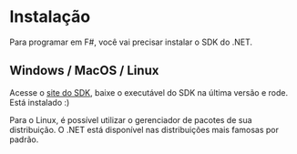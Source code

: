 # Instalação

Para programar em F#, você vai precisar instalar o SDK do .NET.

## Windows / MacOS / Linux

Acesse o [site do SDK](https://dotnet.microsoft.com/pt-br/download), baixe o executável do SDK na última versão e rode. Está instalado :)

Para o Linux, é possível utilizar o gerenciador de pacotes de sua distribuição. O .NET está disponível nas distribuições
mais famosas por padrão.

